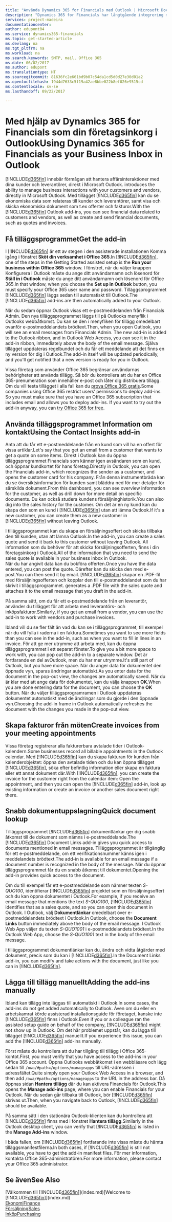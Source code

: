 ```yaml
---
title: "Använda Dynamics 365 for Financials med Outlook | Microsoft Docs"
description: "Dynamics 365 for Financials har långtgående integrering med Office 365 så att du kan hantera alla dina kontakter och skicka e-post till kunder och leverantörer direkt i Outlook."
services: project-madeira
documentationcenter: 
author: edupont04
ms.service: dynamics365-financials
ms.topic: get-started-article
ms.devlang: na
ms.tgt_pltfrm: na
ms.workload: na
ms.search.keywords: SMTP, mail, Office 365
ms.date: 06/02/2017
ms.author: edupont
ms.translationtype: HT
ms.sourcegitcommit: 81636fc2e661bd9b07c54da1cd5d0d27e30d01a2
ms.openlocfilehash: 1944d7633c5f19a42ae8bbe022b8ef026e9515cd
ms.contentlocale: sv-se
ms.lasthandoff: 09/22/2017

---
```

# <a name="using-dynamics-365-for-financials-as-your-business-inbox-in-outlook"></a><span data-ttu-id="54f3f-103">Med hjälp av Dynamics 365 for Financials som din företagsinkorg i Outlook</span><span class="sxs-lookup"><span data-stu-id="54f3f-103">Using Dynamics 365 for Financials as your Business Inbox in Outlook</span></span>
[!INCLUDE[d365fin](includes/d365fin_md.md)]<span data-ttu-id="54f3f-104"> innebär förmågan att hantera affärsinteraktioner med dina kunder och leverantörer, direkt i Microsoft Outlook.</span><span class="sxs-lookup"><span data-stu-id="54f3f-104"> introduces the ability to manage business interactions with your customers and vendors, directly in Microsoft Outlook.</span></span> <span data-ttu-id="54f3f-105">Med tillägget [!INCLUDE[d365fin](includes/d365fin_md.md)] kan du se ekonomiska data som relateras till kunder och leverantörer, samt visa och skicka ekonomiska dokument som t.ex offerter och fakturor.</span><span class="sxs-lookup"><span data-stu-id="54f3f-105">With the [!INCLUDE[d365fin](includes/d365fin_md.md)] Outlook add-ins, you can see financial data related to customers and vendors, as well as create and send financial documents, such as quotes and invoices.</span></span>  

## <a name="get-the-add-in"></a><span data-ttu-id="54f3f-106">Få tilläggsprogrammet</span><span class="sxs-lookup"><span data-stu-id="54f3f-106">Get the add-in</span></span>
<span data-ttu-id="54f3f-107">I [!INCLUDE[d365fin](includes/d365fin_md.md)] är ett av stegen i den assisterade installationen Komma igång i fönstret **Sköt din verksamhet i Office 365**.</span><span class="sxs-lookup"><span data-stu-id="54f3f-107">In [!INCLUDE[d365fin](includes/d365fin_md.md)], one of the steps in the Getting Started assisted setup is the **Run your business within Office 365** window.</span></span> <span data-ttu-id="54f3f-108">I fönstret, när du väljer knappen Konfigurera i Outlook måste du ange ditt användarnamn och lösenord för **Ställ in i Outlook** måste du ange ditt användarnamn och lösenord för Office 365.</span><span class="sxs-lookup"><span data-stu-id="54f3f-108">In that window, when you choose the **Set up in Outlook** button, you must specify your Office 365 user name and password.</span></span> <span data-ttu-id="54f3f-109">Tilläggsprogrammet [!INCLUDE[d365fin](includes/d365fin_md.md)] läggs sedan till automatiskt till Outlook.</span><span class="sxs-lookup"><span data-stu-id="54f3f-109">The [!INCLUDE[d365fin](includes/d365fin_md.md)] add-ins are then automatically added to your Outlook.</span></span>  

<span data-ttu-id="54f3f-110">När du sedam öppnar Outlook visas ett e-postmeddelanden från Financials Admin. Den nya tilläggsprogrammet läggs till på Outlooks menyflik i Outlooks webbåtkomst. Du kan se den i menyfliken för tillägg omedelbart ovanför e-postmeddelandets brödtext.</span><span class="sxs-lookup"><span data-stu-id="54f3f-110">Then, when you open Outlook, you will see an email messages from Financials Admin. The new add-in is added to the Outlook ribbon, and in Outlook Web Access, you can see it in the add-in ribbon, immediately above the body of the email message.</span></span> <span data-ttu-id="54f3f-111">Själva tillägget uppdateras regelbundet och du får ett meddelande att det finns en ny version för dig i Outlook.</span><span class="sxs-lookup"><span data-stu-id="54f3f-111">The add-in itself will be updated periodically, and you'll get notified that a new version is ready for you in Outlook.</span></span>  

<span data-ttu-id="54f3f-112">Vissa företag som använder Office 365 begränsar användarnas behörigheter att använda tillägg. Så bör du kontrollera att du har en Office 365-prenumeration som innehåller e-post och låter dig distribuera tillägg. Om du vill testa tillägget i alla fall kan du [prova Office 365 gratis](https://products.office.com/try).</span><span class="sxs-lookup"><span data-stu-id="54f3f-112">Some companies using Office 365 restrict users’ permissions to deploy add-ins. So you must make sure that you have an Office 365 subscription that includes email and allows you to deploy add-ins. If you want to try out the add-in anyway, you can [try Office 365 for free](https://products.office.com/try).</span></span>  

## <a name="using-the-contact-insights-add-in"></a><span data-ttu-id="54f3f-113">Använda tilläggsprogrammet Information om kontakt</span><span class="sxs-lookup"><span data-stu-id="54f3f-113">Using the Contact Insights add-in</span></span>
<span data-ttu-id="54f3f-114">Anta att du får ett e-postmeddelande från en kund som vill ha en offert för vissa artiklar.</span><span class="sxs-lookup"><span data-stu-id="54f3f-114">Let's say that you get an email from a customer that wants to get a quote on some items.</span></span> <span data-ttu-id="54f3f-115">Direkt i Outlook kan du öppna tilläggsprogrammet Financials som känner igen avsändaren som en kund, och öppnar kundkortet för hans företag.</span><span class="sxs-lookup"><span data-stu-id="54f3f-115">Directly in Outlook, you can open the Financials add-in, which recognizes the sender as a customer, and opens the customer card for his company.</span></span> <span data-ttu-id="54f3f-116">Från denna instrumentbräda kan du se översiktsinformation för kunden samt bläddra ned för mer detaljer för särskilda dokument.</span><span class="sxs-lookup"><span data-stu-id="54f3f-116">From this dashboard, you can see overview information for the customer, as well as drill down for more detail on specific documents.</span></span> <span data-ttu-id="54f3f-117">Du kan också studera kundens försäljninghistorik.</span><span class="sxs-lookup"><span data-stu-id="54f3f-117">You can also dig into the sales history for the customer.</span></span> <span data-ttu-id="54f3f-118">Om det är en ny kund kan du skapa den som en kund i [!INCLUDE[d365fin](includes/d365fin_md.md)] utan att lämna Outlook.</span><span class="sxs-lookup"><span data-stu-id="54f3f-118">If it's a new customer, you can create them as a new customer in [!INCLUDE[d365fin](includes/d365fin_md.md)] without leaving Outlook.</span></span>  

<span data-ttu-id="54f3f-119">I tilläggsprogrammet kan du skapa en försäljningsoffert och skicka tillbaka den till kunden, utan att lämna Outlook.</span><span class="sxs-lookup"><span data-stu-id="54f3f-119">In the add-in, you can create a sales quote and send it back to this customer without leaving Outlook.</span></span> <span data-ttu-id="54f3f-120">All information som du behöver för att skicka försäljningsofferten, finns i din företagsinkorg i Outlook.</span><span class="sxs-lookup"><span data-stu-id="54f3f-120">All of the information that you need to send the sales quote is available in your business inbox in Outlook.</span></span>  
<span data-ttu-id="54f3f-121">När du har angivit data kan du bokföra offerten.</span><span class="sxs-lookup"><span data-stu-id="54f3f-121">Once you have the data entered, you can post the quote.</span></span> <span data-ttu-id="54f3f-122">Därefter kan du skicka den med e-post.</span><span class="sxs-lookup"><span data-stu-id="54f3f-122">You can then send it by email.</span></span> [!INCLUDE[d365fin](includes/d365fin_md.md)]<span data-ttu-id="54f3f-123"> skapar en .PDF-fil med försäljningsofferten och kopplar den till e-postmeddelandet som du har skrivit i tilläggsprogrammet.</span><span class="sxs-lookup"><span data-stu-id="54f3f-123"> generates a .PDF file with the sales quote and attaches it to the email message that you draft in the add-in.</span></span>  

<span data-ttu-id="54f3f-124">På samma sätt, om du får ett e-postmeddelande från en leverantör, använder du tillägget för att arbeta med leverantörs- och inköpsfakturor.</span><span class="sxs-lookup"><span data-stu-id="54f3f-124">Similarly, if you get an email from a vendor, you can use the add-in to work with vendors and purchase invoices.</span></span>  

<span data-ttu-id="54f3f-125">Ibland vill du se fler fält än vad du kan se i tilläggsprogrammet, till exempel när du vill fylla i raderna i en faktura.</span><span class="sxs-lookup"><span data-stu-id="54f3f-125">Sometimes you want to see more fields than you can see in the add-in, such as when you want to fill in lines in an invoice.</span></span> <span data-ttu-id="54f3f-126">För att ge mer utrymme att arbeta med, kan du öppna tilläggsprogrammet i ett separat fönster.</span><span class="sxs-lookup"><span data-stu-id="54f3f-126">To give you a bit more space to work with, you can pop out the add-in to a separate window.</span></span> <span data-ttu-id="54f3f-127">Det är fortfarande en del avOutlook, men du har mer utrymme.</span><span class="sxs-lookup"><span data-stu-id="54f3f-127">It's still part of Outlook, but you have more space.</span></span> <span data-ttu-id="54f3f-128">När du anger data för dokumentet den öppnade vyn, sparas ändringar automatiskt.</span><span class="sxs-lookup"><span data-stu-id="54f3f-128">As you enter data for the document in the pop-out view, the changes are automatically saved.</span></span> <span data-ttu-id="54f3f-129">När du är klar med att ange data för dokumentet, kan du välja knappen **OK**.</span><span class="sxs-lookup"><span data-stu-id="54f3f-129">When you are done entering data for the document, you can choose the **OK** button.</span></span> <span data-ttu-id="54f3f-130">När du väljer tilläggsprogramramen i Outlook uppdateras dokumentet automatiskt med de ändringar som du gjorde i den öppnade vyn.</span><span class="sxs-lookup"><span data-stu-id="54f3f-130">Choosing the add-in frame in Outlook automatically refreshes the document with the changes you made in the pop-out view.</span></span>  

## <a name="create-invoices-from-your-meeting-appointments"></a><span data-ttu-id="54f3f-131">Skapa fakturor från möten</span><span class="sxs-lookup"><span data-stu-id="54f3f-131">Create invoices from your meeting appointments</span></span>
<span data-ttu-id="54f3f-132">Vissa företag registrerar alla fakturerbara avtalade tider i Outlook-kalendern.</span><span class="sxs-lookup"><span data-stu-id="54f3f-132">Some businesses record all billable appointments in the Outlook calendar.</span></span> <span data-ttu-id="54f3f-133">Med [!INCLUDE[d365fin](includes/d365fin_md.md)] kan du skapa fakturan för kunden från kalenderobjektet: öppna den avtalade tiden och du kan öppna tillägget [!INCLUDE[d365fin](includes/d365fin_md.md)], söka efter befintlig information eller skapa en faktura eller ett annat dokument där.</span><span class="sxs-lookup"><span data-stu-id="54f3f-133">With [!INCLUDE[d365fin](includes/d365fin_md.md)], you can create the invoice for the customer right from the calendar item: Open the appointment, and then you can open the [!INCLUDE[d365fin](includes/d365fin_md.md)] add-in, look up existing information or create an invoice or another sales document right there.</span></span>  

## <a name="quick-document-lookup"></a><span data-ttu-id="54f3f-134">Snabb dokumentuppslagning</span><span class="sxs-lookup"><span data-stu-id="54f3f-134">Quick document lookup</span></span>
<span data-ttu-id="54f3f-135">Tilläggsprogrammet [!INCLUDE[d365fin](includes/d365fin_md.md)] dokumentlänkar ger dig snabb åtkomst till de dokument som nämns i e-postmeddelande.</span><span class="sxs-lookup"><span data-stu-id="54f3f-135">The [!INCLUDE[d365fin](includes/d365fin_md.md)] Document Links add-in gives you quick access to documents mentioned in email messages.</span></span> <span data-ttu-id="54f3f-136">Tilläggsprogrammet är tillgänglig för ett e-postmeddelande, om ett verifikationsnummer känns igen i meddelandets brödtext.</span><span class="sxs-lookup"><span data-stu-id="54f3f-136">The add-in is available for an email message if a document number is recognized in the body of the message.</span></span> <span data-ttu-id="54f3f-137">När du öppnar tilläggsprogrammet får du en snabb åtkomst till dokumentet.</span><span class="sxs-lookup"><span data-stu-id="54f3f-137">Opening the add-in provides quick access to the document.</span></span>  

<span data-ttu-id="54f3f-138">Om du till exempel får ett e-postmeddelande som nämner texten *S-QUO100*, identifierar [!INCLUDE[d365fin](includes/d365fin_md.md)] projektet som en försäljningsoffert och du kan öppna dokumentet i Outlook.</span><span class="sxs-lookup"><span data-stu-id="54f3f-138">For example, if you receive an email message that mentions the text *S-QUO100*, [!INCLUDE[d365fin](includes/d365fin_md.md)] identifies that as a sales quote, and so you can open this document in Outlook.</span></span> <span data-ttu-id="54f3f-139">I Outlook, välj **Dokumentlänkar** omedelbart över e-postmeddelandets brödtext i Outlook.</span><span class="sxs-lookup"><span data-stu-id="54f3f-139">In Outlook, choose the **Document Links** button immediately above the body of the email message.</span></span> <span data-ttu-id="54f3f-140">I Outlook Web App väljer du texten *S-QUO1001* i e-postmeddelandets brödtext.</span><span class="sxs-lookup"><span data-stu-id="54f3f-140">In the Outlook Web App, choose the *S-QUO1001* text in the body of the email message.</span></span>  

<span data-ttu-id="54f3f-141">I tilläggsprogrammet dokumentlänkar kan du, ändra och vidta åtgärder med dokument, precis som du kan i [!INCLUDE[d365fin](includes/d365fin_md.md)].</span><span class="sxs-lookup"><span data-stu-id="54f3f-141">In the Document Links add-in, you can modify and take actions with the document, just like you can in [!INCLUDE[d365fin](includes/d365fin_md.md)].</span></span>

## <a name="adding-the-add-ins-manually"></a><span data-ttu-id="54f3f-142">Lägga till tillägg manuellt</span><span class="sxs-lookup"><span data-stu-id="54f3f-142">Adding the add-ins manually</span></span>
<span data-ttu-id="54f3f-143">Ibland kan tillägg inte läggas till automatiskt i Outlook.</span><span class="sxs-lookup"><span data-stu-id="54f3f-143">In some cases, the add-ins do not get added automatically to Outlook.</span></span> <span data-ttu-id="54f3f-144">Även om du eller en arbetskamrat körde assisterad installationsguide för företaget, kanske inte [!INCLUDE[d365fin](includes/d365fin_md.md)] finns i Outlook.</span><span class="sxs-lookup"><span data-stu-id="54f3f-144">Even if you or a colleague ran the assisted setup guide on behalf of the company, [!INCLUDE[d365fin](includes/d365fin_md.md)] might not show up in Outlook.</span></span> <span data-ttu-id="54f3f-145">Om det här problemet uppstår, kan du lägga till tillägget [!INCLUDE[d365fin](includes/d365fin_md.md)] manuellt.</span><span class="sxs-lookup"><span data-stu-id="54f3f-145">If you experience this issue, you can add the [!INCLUDE[d365fin](includes/d365fin_md.md)] add-ins manually.</span></span>  

<span data-ttu-id="54f3f-146">Först måste du kontrollera att du har tillgång till tillägg i Office 365-kontot.</span><span class="sxs-lookup"><span data-stu-id="54f3f-146">First, you must verify that you have access to the add-ins in your Office 365 account.</span></span> <span data-ttu-id="54f3f-147">Öppna Outlooks webbåtkomst i en webbläsare och lägg sedan till `/owa/#path=/options/manageapps` till URL-adressen i adressfältet.</span><span class="sxs-lookup"><span data-stu-id="54f3f-147">Quite simply open your Outlook Web Access in a browser, and then add `/owa/#path=/options/manageapps` to the URL in the address bar.</span></span> <span data-ttu-id="54f3f-148">Då öppnas sidan **Hantera tillägg** där du kan aktivera Financials för Outlook.</span><span class="sxs-lookup"><span data-stu-id="54f3f-148">This opens the **Manage add-ins** page, where you can enable Financials for your Outlook.</span></span> <span data-ttu-id="54f3f-149">När du sedan går tillbaka till Outlook, bör [!INCLUDE[d365fin](includes/d365fin_md.md)] skrivas ut.</span><span class="sxs-lookup"><span data-stu-id="54f3f-149">Then, when you navigate back to Outlook, [!INCLUDE[d365fin](includes/d365fin_md.md)] should be available.</span></span>  

<span data-ttu-id="54f3f-150">På samma sätt i den stationära Outlook-klienten kan du kontrollera att [!INCLUDE[d365fin](includes/d365fin_md.md)] finns med i fönstret **Hantera tillägg**.</span><span class="sxs-lookup"><span data-stu-id="54f3f-150">Similarly in the Outlook desktop client, you can verify that [!INCLUDE[d365fin](includes/d365fin_md.md)] is listed in the **Manage Add-ins** window.</span></span>  

<span data-ttu-id="54f3f-151">I båda fallen, om [!INCLUDE[d365fin](includes/d365fin_md.md)] fortfarande inte visas måste du hämta tilläggsmanifestfilerna.</span><span class="sxs-lookup"><span data-stu-id="54f3f-151">In both cases, if [!INCLUDE[d365fin](includes/d365fin_md.md)] is still not available, you have to get the add-in manifest files.</span></span> <span data-ttu-id="54f3f-152">För mer information, kontakta Office 365-administratören.</span><span class="sxs-lookup"><span data-stu-id="54f3f-152">For more information, please contact your Office 365 administrator.</span></span>

## <a name="see-also"></a><span data-ttu-id="54f3f-153">Se även</span><span class="sxs-lookup"><span data-stu-id="54f3f-153">See Also</span></span>
<span data-ttu-id="54f3f-154">[Välkommen till [!INCLUDE[d365fin](includes/d365fin_md.md)]](index.md)</span><span class="sxs-lookup"><span data-stu-id="54f3f-154">[Welcome to [!INCLUDE[d365fin](includes/d365fin_md.md)]](index.md)</span></span>  
[<span data-ttu-id="54f3f-155">Ekonomi</span><span class="sxs-lookup"><span data-stu-id="54f3f-155">Finance</span></span>](finance.md)  
[<span data-ttu-id="54f3f-156">Försäljning</span><span class="sxs-lookup"><span data-stu-id="54f3f-156">Sales</span></span>](sales-manage-sales.md)  
[<span data-ttu-id="54f3f-157">Inköp</span><span class="sxs-lookup"><span data-stu-id="54f3f-157">Purchasing</span></span>](purchasing-manage-purchasing.md)  

